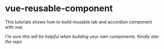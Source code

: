 # vue-reusable-component

This tutorials shows how to build reusable tab and accordion component with vue.

*I'm sure this will be helpful when building your own components. Kindly star the repo*
